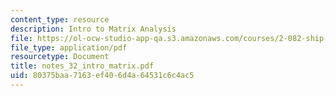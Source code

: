 ```yaml
---
content_type: resource
description: Intro to Matrix Analysis
file: https://ol-ocw-studio-app-qa.s3.amazonaws.com/courses/2-082-ship-structural-analysis-design-13-122-spring-2003/80375baa7163ef406d4a64531c6c4ac5_notes_32_intro_matrix.pdf
file_type: application/pdf
resourcetype: Document
title: notes_32_intro_matrix.pdf
uid: 80375baa-7163-ef40-6d4a-64531c6c4ac5
---
```

